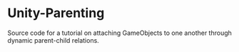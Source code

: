 Unity-Parenting
===============

Source code for a tutorial on attaching GameObjects to one another through dynamic parent-child relations.
